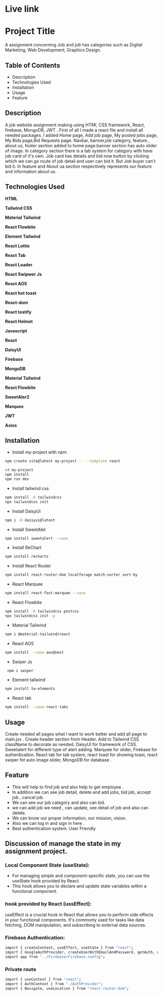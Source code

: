# Live link

# Project Title

A assignment concerning Job and job has categories such as Digital Marketing, Web Development, Graphics Design.

## Table of Contents

- Description
- Technologies Used
- Installation
- Usage
- Feature

## Description

A job website assignment making using HTMl, CSS framework, React, firebase, MongoDB, JWT . First of all I made a react file and install all needed packages. I added Home page, Add job page, My posted jobs page, My Bids page,Bid Requests page. Navbar, banner,job category, feature , about us, footer section added to home page.banner section has auto slider of image. In category section there is a tab system for category with have job card of it's own. Job card has details and bid now button by clicking which we can go route of job detail and user can bid it. But Job buyer can't bid it.
In feature and About ua section respectively represents our feature and information about us.

## Technologies Used

**HTML**

**Tailwind CSS**

**Material Tailwind**

**React Flowbite**

**Element Tailwind**

**React Lottie**

**React Tab**

**React Loader**

**React Swipwer Js**

**React AOS**

**React hot toast**

**React-dom**

**React tostify**

**React Helmet**

**Javascript**

**React**

**DaisyUI**

**Firebase**

**MongoDB**

**Material Tailwind**

**React Flowbite**

**SweetAler2**

**Marquee**

**JWT**

**Axios**

## Installation

- Install my-project with npm

```bash
npm create vite@latest my-project -- --template react

cd my-project
npm install
npm run dev
```

- Install tailwind css

```bash
npm install -D tailwindcss
npx tailwindcss init
```

- Install DaisyUI

```bash
npm i -D daisyui@latest
```

- Install SweetAlet

```bash
npm install sweetalert --save
```

- Install ReChart

```bash
npm install recharts
```

- Install React Router

```bash
npm install react-router-dom localforage match-sorter sort-by
```

- React Marquee

```bash
npm install react-fast-marquee --save
```

- React Flowbite

```bash
npm install -D tailwindcss postcss
npx tailwindcss init -p
```

- Material Tailwind

```bash
npm i @material-tailwind/react
```

- React AOS

```bash
npm install --save aos@next
```

- Swiper Js

```bash
 npm i swiper
```

- Element tailwind

```bash
npm install tw-elements
```

- React tab

```bash
npm install --save react-tabs
```

## Usage

Create needed all pages what I want to work better and add all page to main.jsx . Create header section from Header. Add to Tailwind CSS className to decorate as needed. DaisyUI for framework of CSS. Sweetalert for different type of alert adding. Marquee for slider, Firebase for authentication. React tab for tab system, react toast for showing toast, react swiper fot auto image slider, MongoDB for database .

## Feature

- This will help to find job and also help to get employee .
- In addition we can see job detail, delete and add jobs, bid job, accept job , cancel job.
- We can see our job category and also can bid.
- we can add job we need , can update, see detail of job and also can delete.
- We can know our proper information, our mission, vision.
- Also we can log in and sign in here .
- Best authentication system.
  User Friendly

## Discussion of manage the state in my assignment project.

### Local Component State (useState):

- For managing simple and component-specific state, you can use the useState hook provided by React.
- This hook allows you to declare and update state variables within a functional component.

### hook provided by React (ussEffect):

useEffect is a crucial hook in React that allows you to perform side effects in your functional components. It's commonly used for tasks like data fetching, DOM manipulation, and subscribing to external data sources.

### Firebase Authentication:

```bash
import { createContext, useEffect, useState } from "react";
import { GoogleAuthProvider, createUserWithEmailAndPassword, getAuth, onAuthStateChanged, signInWithEmailAndPassword, signInWithPopup, signOut, updateProfile } from "firebase/auth";
import app from "../Firebase/Firebase.config";
```

### Private route

```bash
import { useContext } from "react";
import { AuthContext } from "./AuthProvider";
import { Navigate, useLocation } from "react-router-dom";

```

```bash

```
